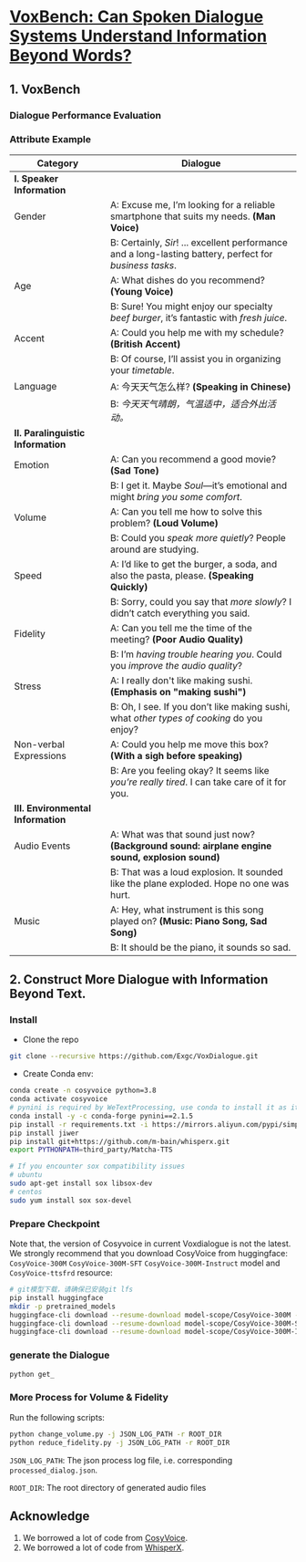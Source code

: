 # [VoxBench: Can Spoken Dialogue Systems Understand Information Beyond Words?]()
<!-- markdownlint-disable first-line-h1 -->
<!-- markdownlint-disable html -->
<!-- markdownlint-disable no-duplicate-header -->

<r>
  
## 1. VoxBench

### Dialogue Performance Evaluation



### Attribute Example
| **Category**                       | **Dialogue**                                                                                                              |
|------------------------------------|---------------------------------------------------------------------------------------------------------------------------|
| **I. Speaker Information**         |                                                                                                                           |
| Gender                             | A: Excuse me, I’m looking for a reliable smartphone that suits my needs. **(Man Voice)**                                  |
|                                    | B: Certainly, *Sir*! ... excellent performance and a long-lasting battery, perfect for *business tasks*.                  |
| Age                                | A: What dishes do you recommend? **(Young Voice)**                                                                        |
|                                    | B: Sure! You might enjoy our specialty *beef burger*, it’s fantastic with *fresh juice*.                                  |
| Accent                             | A: Could you help me with my schedule? **(British Accent)**                                                               |
|                                    | B: Of course, I’ll assist you in organizing your *timetable*.                                                             |
| Language                           | A: 今天天气怎么样? **(Speaking in Chinese)**                                                                                     |
|                                    | B: *今天天气晴朗，气温适中，适合外出活动。*                                                                                                  |
| **II. Paralinguistic Information** |                                                                                                                           |
| Emotion                            | A: Can you recommend a good movie? **(Sad Tone)**                                                                         |
|                                    | B: I get it. Maybe *Soul*—it’s emotional and might *bring you some comfort*.                                              |
| Volume                             | A: Can you tell me how to solve this problem? **(Loud Volume)**                                                           |
|                                    | B: Could you *speak more quietly*? People around are studying.                                                            |
| Speed                              | A: I’d like to get the burger, a soda, and also the pasta, please. **(Speaking Quickly)**                                 |
|                                    | B: Sorry, could you say that *more slowly*? I didn’t catch everything you said.                                           |
| Fidelity                           | A: Can you tell me the time of the meeting? **(Poor Audio Quality)**                                                      |
|                                    | B: I’m *having trouble hearing you*. Could you *improve the audio quality*?                                               |
| Stress                             | A: I really don't like making sushi. **(Emphasis on "making sushi")**                                                     |
|                                    | B: Oh, I see. If you don’t like making sushi, what *other types of cooking* do you enjoy?                                 |
| Non-verbal Expressions             | A: Could you help me move this box? **(With a sigh before speaking)**                                                     |
|                                    | B: Are you feeling okay? It seems like *you’re really tired*. I can take care of it for you.                              |
| **III. Environmental Information** |                                                                                                                           |
| Audio Events                       | A: What was that sound just now? **(Background sound: airplane engine sound, explosion sound)**                           |
|                                    | B: That was a loud explosion. It sounded like the plane exploded. Hope no one was hurt.                                   |
| Music                              | A: Hey, what instrument is this song played on? **(Music: Piano Song, Sad Song)**                                         |
|                                    | B: It should be the piano, it sounds so sad.                                                                              |

## 2. Construct More Dialogue with Information Beyond Text.

### Install


- Clone the repo
``` sh
git clone --recursive https://github.com/Exgc/VoxDialogue.git
```

- Create Conda env:

``` sh
conda create -n cosyvoice python=3.8
conda activate cosyvoice
# pynini is required by WeTextProcessing, use conda to install it as it can be executed on all platform.
conda install -y -c conda-forge pynini==2.1.5
pip install -r requirements.txt -i https://mirrors.aliyun.com/pypi/simple/ --trusted-host=mirrors.aliyun.com
pip install jiwer
pip install git+https://github.com/m-bain/whisperx.git
export PYTHONPATH=third_party/Matcha-TTS

# If you encounter sox compatibility issues
# ubuntu
sudo apt-get install sox libsox-dev
# centos
sudo yum install sox sox-devel
```

### Prepare Checkpoint

Note that, the version of Cosyvoice in current Voxdialogue is not the latest. We strongly recommend that you download CosyVoice from huggingface: `CosyVoice-300M` `CosyVoice-300M-SFT` `CosyVoice-300M-Instruct` model and `CosyVoice-ttsfrd` resource:


``` sh
# git模型下载，请确保已安装git lfs
pip install huggingface
mkdir -p pretrained_models
huggingface-cli download --resume-download model-scope/CosyVoice-300M --local-dir CosyVoice-300M
huggingface-cli download --resume-download model-scope/CosyVoice-300M-SFT --local-dir CosyVoice-300M-SFT
huggingface-cli download --resume-download model-scope/CosyVoice-300M-Instruct --local-dir CosyVoice-300M-Instruct
```

### generate the Dialogue

``` sh
python get_

```


### More Process for Volume & Fidelity

Run the following scripts:

``` sh
python change_volume.py -j JSON_LOG_PATH -r ROOT_DIR
python reduce_fidelity.py -j JSON_LOG_PATH -r ROOT_DIR
```

`JSON_LOG_PATH`: The json process log file, i.e. corresponding `processed_dialog.json`.

`ROOT_DIR`: The root directory of generated audio files

## Acknowledge

1. We borrowed a lot of code from [CosyVoice](https://github.com/FunAudioLLM/CosyVoice).
2. We borrowed a lot of code from [WhisperX](https://github.com/m-bain/whisperX).
